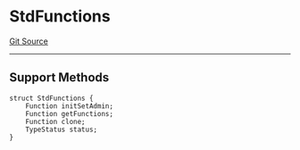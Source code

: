 # StdFunctions
[Git Source](https://github.com/metacontract/mc/blob/c3fc2b414d37afc92bb1cf2e606b4b2bede47403/resources/devkit/api-reference/registry/StdFunctions.sol)

---------------------
Support Methods
-----------------------


```solidity
struct StdFunctions {
    Function initSetAdmin;
    Function getFunctions;
    Function clone;
    TypeStatus status;
}
```

